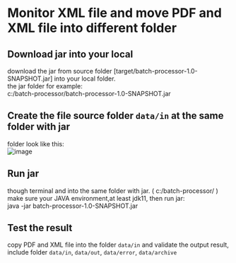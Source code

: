 # Monitor XML file and move PDF and XML file into different folder

## Download jar into your local

download the jar from source folder [target/batch-processor-1.0-SNAPSHOT.jar] into your local folder.\
the jar folder for example: \
  c:/batch-processor/batch-processor-1.0-SNAPSHOT.jar

## Create the file source folder `data/in` at the same  folder with jar

folder look like this:\
![image](https://user-images.githubusercontent.com/67679233/126707090-057cb4fb-b6ff-4288-8ec2-ffb2cb97a032.png)

## Run jar

though terminal and into the same folder with jar. (  c:/batch-processor/ )\
make sure your JAVA environment,at least jdk11, then run jar:\
  java -jar batch-processor-1.0-SNAPSHOT.jar

## Test the result

copy PDF and XML file into the folder `data/in` and validate the output result, include folder `data/in`, `data/out`, `data/error`, `data/archive`
